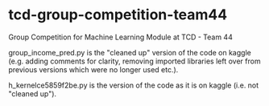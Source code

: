 # tcd-group-competition-team44

Group Competition for Machine Learning Module at TCD - Team 44

group_income_pred.py is the "cleaned up" version of the code on kaggle (e.g. adding comments for clarity, removing imported libraries left over from previous versions which were no longer used etc.).

h_kernelce5859f2be.py is the version of the code as it is on kaggle (i.e. not "cleaned up").
